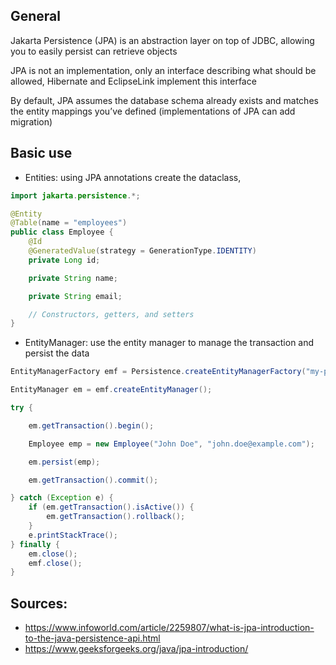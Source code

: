 ## General
Jakarta Persistence (JPA) is an abstraction layer on top of JDBC, allowing you to easily persist can retrieve objects 

JPA is not an implementation, only an interface describing what should be allowed, Hibernate and EclipseLink implement this interface

By default, JPA assumes the database schema already exists and matches the entity mappings you’ve defined (implementations of JPA can add migration) 

## Basic use
- Entities: using JPA annotations create the dataclass, 

```java
import jakarta.persistence.*;

@Entity
@Table(name = "employees")
public class Employee {
    @Id
    @GeneratedValue(strategy = GenerationType.IDENTITY)
    private Long id;

    private String name;

    private String email;

    // Constructors, getters, and setters
}

```
- EntityManager: use the entity manager to manage the transaction and persist the data
```java
EntityManagerFactory emf = Persistence.createEntityManagerFactory("my-persistence-unit");

EntityManager em = emf.createEntityManager();

try {

    em.getTransaction().begin();

    Employee emp = new Employee("John Doe", "john.doe@example.com");

    em.persist(emp);

    em.getTransaction().commit();

} catch (Exception e) {
    if (em.getTransaction().isActive()) {
        em.getTransaction().rollback();
    }
    e.printStackTrace();
} finally {
    em.close();
    emf.close();
}
```

## Sources:
- https://www.infoworld.com/article/2259807/what-is-jpa-introduction-to-the-java-persistence-api.html
- https://www.geeksforgeeks.org/java/jpa-introduction/